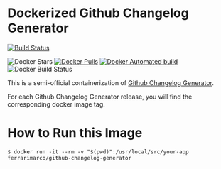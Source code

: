 # Dockerized Github Changelog Generator
[![Build Status](https://travis-ci.org/ferrarimarco/docker-github-changelog-generator.svg?branch=master)](https://travis-ci.org/ferrarimarco/docker-github-changelog-generator)

![Docker Stars](https://img.shields.io/docker/stars/ferrarimarco/github-changelog-generator.svg)
[![Docker Pulls](https://img.shields.io/docker/pulls/ferrarimarco/github-changelog-generator.svg)](https://hub.docker.com/r/ferrarimarco/github-changelog-generator/)
[![Docker Automated build](https://img.shields.io/docker/automated/ferrarimarco/github-changelog-generator.svg)](https://hub.docker.com/r/ferrarimarco/github-changelog-generator/)
![Docker Build Status](https://img.shields.io/docker/build/ferrarimarco/github-changelog-generator.svg)

This is a semi-official containerization of [Github Changelog Generator](https://github.com/skywinder/github-changelog-generator).

For each Github Changelog Generator release, you will find the corresponding docker image tag.

# How to Run this Image


```
$ docker run -it --rm -v "$(pwd)":/usr/local/src/your-app ferrarimarco/github-changelog-generator
```
